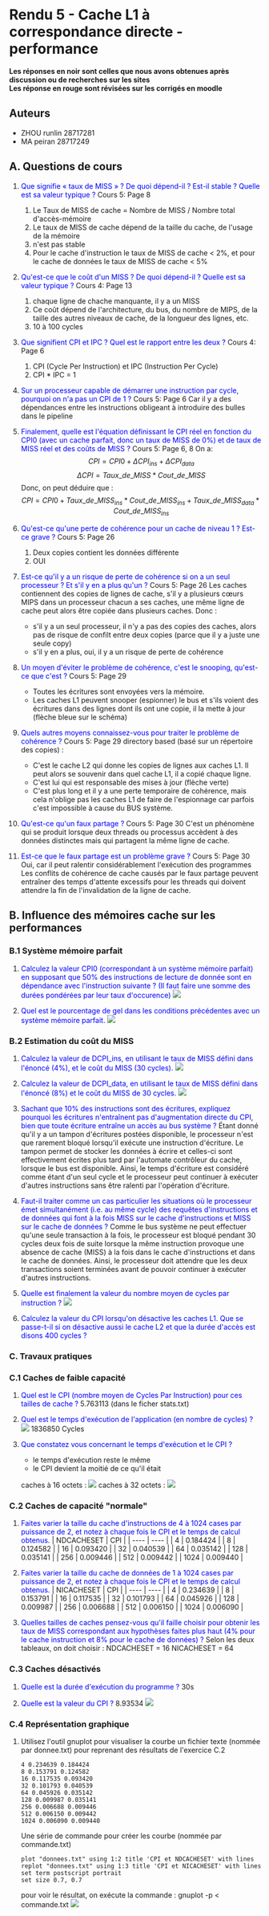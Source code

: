 # Rendu 5 - Cache L1 à correspondance directe - performance

**Les réponses en noir sont celles que nous avons obtenues après discussion ou de recherches sur les sites </br>
Les réponse en rouge sont révisées sur les corrigés en moodle**

## Auteurs
- ZHOU runlin 28717281
- MA peiran 28717249

## A. Questions de cours
1. <font color="blue">Que signifie « taux de MISS » ? De quoi dépend-il ? Est-il stable ? Quelle est sa valeur typique ?</font>
    Cours 5: Page 8
    1.  Le Taux de MISS de cache = Nombre de MISS / Nombre total d'accès-mémoire
    2. Le taux de MISS de cache dépend de la taille du cache, de l'usage de la mémoire
    3. n'est pas stable
    4. Pour le cache d'instruction le taux de MISS de cache < 2%, et pour le cache de données le taux de MISS de cache < 5%

2. <font color="blue">Qu'est-ce que le coût d'un MISS ? De quoi dépend-il ? Quelle est sa valeur typique ?</font>
    Cours 4: Page 13
    1. chaque ligne de chache manquante, il y a un MISS
    2. Ce coût dépend de l'architecture, du bus, du nombre de MIPS, de la taille des autres niveaux de cache, de la longueur des lignes, etc.
    3. 10 à 100 cycles

3. <font color="blue">Que signifient CPI et IPC ? Quel est le rapport entre les deux ?</font>
    Cours 4: Page 6
    1. CPI (Cycle Per Instruction) et IPC (Instruction Per Cycle)
    2. CPI * IPC = 1
    
4. <font color="blue">Sur un processeur capable de démarrer une instruction par cycle, pourquoi on n'a pas un CPI de 1 ?</font>
    Cours 5: Page 6
    Car il y a des dépendances entre les instructions obligeant à introduire des bulles dans le pipeline
    
5. <font color="blue">Finalement, quelle est l'équation définissant le CPI réel en fonction du CPI0 (avec un cache parfait, donc un taux de MISS de 0%) et de taux de MISS réel et des coûts de MISS ?</font>
    Cours 5: Page 6, 8
    On a:
    $$CPI = CPI0 + \Delta CPI_{ins} + \Delta CPI_{data}$$
    $$\Delta CPI=Taux\_de\_MISS * Cout\_de\_MISS$$
    Donc, on peut déduire que :
    $$ CPI = CPI0 + Taux\_de\_MISS_{ins} * Cout\_de\_MISS_{ins} + Taux\_de\_MISS_{data} * Cout\_de\_MISS_{ins}$$
    
6. <font color="blue">Qu'est-ce qu'une perte de cohérence pour un cache de niveau 1 ? Est-ce grave ?</font>
    Cours 5: Page 26
    1. Deux copies contient les données différente 
    2. OUI
    
7. <font color="blue">Est-ce qu'il y a un risque de perte de cohérence si on a un seul processeur ? Et s'il y en a plus qu'un ?</font>
    Cours 5: Page 26
    Les caches contiennent des copies de lignes de cache, s'il y a plusieurs cœurs MIPS dans un processeur chacun a ses caches, une même ligne de cache peut alors être copiée dans plusieurs caches.
    Donc : 
    - s'il y a un seul processeur, il n'y a pas des copies des caches, alors pas de risque de confilt entre deux copies (parce que il y a juste une seule copy)
    - s'il y en a plus, oui, il y a un risque de perte de cohérence
    
8. <font color="blue">Un moyen d'éviter le problème de cohérence, c'est le snooping, qu'est-ce que c'est ?</font>
    Cours 5: Page 29
    - Toutes les écritures sont envoyées vers la mémoire. 
    - Les caches L1 peuvent snooper (espionner) le bus et s'ils voient des écritures dans des lignes dont ils ont une copie, il la mette à jour (flèche bleue sur le schéma)
    
9. <font color="blue">Quels autres moyens connaissez-vous pour traiter le problème de cohérence ?</font>
    Cours 5: Page 29
    directory based (basé sur un répertoire des copies) : 
    - C'est le cache L2 qui donne les copies de lignes aux caches L1. Il peut alors se souvenir dans quel cache L1, il a copié chaque ligne.
    - C'est lui qui est responsable des mises à jour (flèche verte)
    - C'est plus long et il y a une perte temporaire de cohérence, mais cela n'oblige pas les caches L1 de faire de l'espionnage car parfois c'est impossible à cause du BUS système.
    
10. <font color="blue">Qu'est-ce qu'un faux partage ?</font>
    Cours 5: Page 30
    C'est un phénomène qui se produit lorsque deux threads ou processus accèdent à des données distinctes mais qui partagent la même ligne de cache. 
    
11. <font color="blue">Est-ce que le faux partage est un problème grave ?</font>
    Cours 5: Page 30
    Oui, car il peut ralentir considérablement l'exécution des programmes
    Les conflits de cohérence de cache causés par le faux partage peuvent entraîner des temps d'attente excessifs pour les threads qui doivent attendre la fin de l'invalidation de la ligne de cache.  
    
## B. Influence des mémoires cache sur les performances
### B.1 Système mémoire parfait
1. <font color="blue">Calculez la valeur CPI0 (correspondant à un système mémoire parfait) en supposant que 50% des instructions de lecture de donnée sont en dépendance avec l'instruction suivante ? (Il faut faire une somme des durées pondérées par leur taux d'occurence)</font>
    ![](https://i.imgur.com/oELwaEu.jpg)

2. <font color="blue">Quel est le pourcentage de gel dans les conditions précédentes avec un système mémoire parfait.</font>
    ![](https://i.imgur.com/JnxclC5.jpg)

### B.2 Estimation du coût du MISS
1. <font color="blue">Calculez la valeur de DCPI_ins, en utilisant le taux de MISS défini dans l'énoncé (4%), et le coût du MISS (30 cycles).</font>
    ![](https://i.imgur.com/NtxniWQ.jpg)

2. <font color="blue">Calculez la valeur de DCPI_data, en utilisant le taux de MISS défini dans l'énoncé (8%) et le coût du MISS de 30 cycles.</font>
    ![](https://i.imgur.com/73W8V4R.jpg)
    
3. <font color="blue">Sachant que 10% des instructions sont des écritures, expliquez pourquoi les écritures n'entraînent pas d'augmentation directe du CPI, bien que toute écriture entraîne un accès au bus système ?</font>
    Étant donné qu'il y a un tampon d'écritures postées disponible, le processeur n'est que rarement bloqué lorsqu'il exécute une instruction d'écriture. Le tampon permet de stocker les données à écrire et celles-ci sont effectivement écrites plus tard par l'automate contrôleur du cache, lorsque le bus est disponible. Ainsi, le temps d'écriture est considéré comme étant d'un seul cycle et le processeur peut continuer à exécuter d'autres instructions sans être ralenti par l'opération d'écriture.
    
4. <font color="blue">Faut-il traiter comme un cas particulier les situations où le processeur émet simultanément (i.e. au même cycle) des requêtes d'instructions et de données qui font à la fois MISS sur le cache d'instructions et MISS sur le cache de données ?</font>
    Comme le bus système ne peut effectuer qu'une seule transaction à la fois, le processeur est bloqué pendant 30 cycles deux fois de suite lorsque la même instruction provoque une absence de cache (MISS) à la fois dans le cache d'instructions et dans le cache de données. Ainsi, le processeur doit attendre que les deux transactions soient terminées avant de pouvoir continuer à exécuter d'autres instructions.
    
5. <font color="blue">Quelle est finalement la valeur du nombre moyen de cycles par instruction ?</font>
    ![](https://i.imgur.com/DVrUlTR.jpg)

6. <font color="blue">Calculez la valeur du CPI lorsqu'on désactive les caches L1. Que se passe-t-il si on désactive aussi le cache L2 et que la durée d'accès est disons 400 cycles ?</font>

### C. Travaux pratiques
### C.1 Caches de faible capacité
1. <font color="blue">Quel est le CPI (nombre moyen de Cycles Par Instruction) pour ces tailles de cache ?</font>
    5.763113 (dans le ficher stats.txt)
    
2. <font color="blue">Quel est le temps d'exécution de l'application (en nombre de cycles) ?</font>
    ![](https://i.imgur.com/e1ACD3o.png)
    1836850 Cycles
    
3. <font color="blue">Que constatez vous concernant le temps d'exécution et le CPI ?</font>
    - le temps d'exécution reste le même
    - le CPI devient la moitié de ce qu'il était
    
    caches à 16 octets :
    ![](https://i.imgur.com/3oIBVi1.png)
    caches à 32 octets :
    ![](https://i.imgur.com/tubH8QD.png)

### C.2 Caches de capacité "normale"
1. <font color="blue">Faites varier la taille du cache d'instructions de 4 à 1024 cases par puissance de 2, et notez à chaque fois le CPI et le temps de calcul obtenus. </font>
    |  NDCACHESET   | CPI  |
    |  ----  | ----  |
    | 4  | 0.184424 |
    | 8  | 0.124582 |
    | 16 | 0.093420 |
    | 32 | 0.040539 |
    | 64 | 0.035142 |
    | 128 | 0.035141 |
    | 256  | 0.009446 |
    | 512  | 0.009442 |
    | 1024  | 0.009440 |
    

2. <font color="blue">Faites varier la taille du cache de données de 1 à 1024 cases par puissance de 2, et notez à chaque fois le CPI et le temps de calcul obtenus. </font>
    |  NICACHESET   | CPI  |
    |  ----  | ----  |
    | 4  | 0.234639 |
    | 8  | 0.153791 |
    | 16 | 0.117535 |
    | 32 | 0.101793 |
    | 64 | 0.045926 |
    | 128 | 0.009987 |
    | 256  | 0.006688 |
    | 512  | 0.006150 |
    | 1024  | 0.006090 |

3. <font color="blue">Quelles tailles de caches pensez-vous qu'il faille choisir pour obtenir les taux de MISS correspondant aux hypothèses faites plus haut (4% pour le cache instruction et 8% pour le cache de données) ?</font>
    Selon les deux tableaux, on doit choisir : 
    NDCACHESET = 16
    NICACHESET = 64 
    
### C.3 Caches désactivés
1. <font color="blue">Quelle est la durée d'exécution du programme ?</font>
    30s
    
2. <font color="blue">Quelle est la valeur du CPI ?</font>
    8.93534
    ![](https://i.imgur.com/QYiqMRg.jpg)

### C.4 Représentation graphique
1. Utilisez l'outil gnuplot pour visualiser la courbe 
    un fichier texte (nommée par donnee.txt) pour reprenant des résultats de l'exercice C.2
    ```
    4 0.234639 0.184424
    8 0.153791 0.124582
    16 0.117535 0.093420
    32 0.101793 0.040539
    64 0.045926 0.035142
    128 0.009987 0.035141
    256 0.006688 0.009446
    512 0.006150 0.009442
    1024 0.006090 0.009440
    ```
    Une série de commande pour créer les courbe (nommée par commande.txt)
    ```
    plot "donnees.txt" using 1:2 title 'CPI et NDCACHESET' with lines
    replot "donnees.txt" using 1:3 title 'CPI et NICACHESET' with lines
    set term postscript portrait
    set size 0.7, 0.7
    ```
    
    pour voir le résultat, on exécute la commande : gnuplot -p < commande.txt
    ![](https://i.imgur.com/TYLlCny.png)
